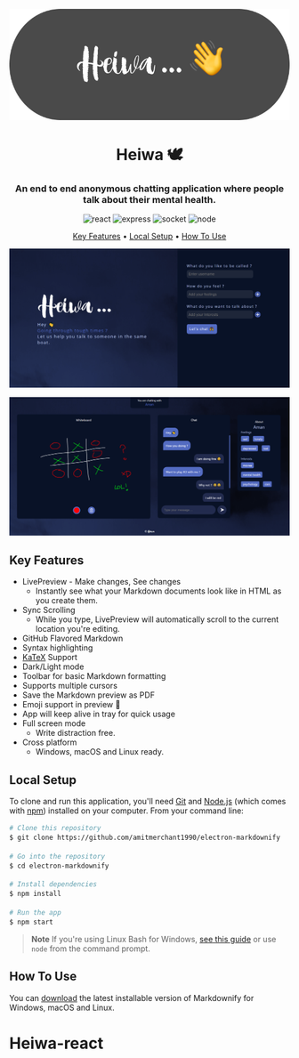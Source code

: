 <p align="center">
   <img height="200px"  src="./readme-images/banner.png" />
</p>
<h1 align="center">Heiwa 🕊</h1>
<h3 align="center">An end to end anonymous chatting application where people talk about their mental health.</h3>

<p align="center">
    <img src="https://img.shields.io/badge/react-%2320232a.svg?style=for-the-badge&logo=react&logoColor=%2361DAFB" alt=react>
      <img src="https://img.shields.io/badge/express.js-%23404d59.svg?style=for-the-badge&logo=express&logoColor=%2361DAFB" alt=express>
      <img src="https://img.shields.io/badge/Socket.io-black?style=for-the-badge&logo=socket.io&badgeColor=010101" alt=socket>
     <img src="https://img.shields.io/badge/node.js-6DA55F?style=for-the-badge&logo=node.js&logoColor=white" alt=node>
</p>
<p align="center">
  <a href="#key-features">Key Features</a> •
  <a href="#local-setup">Local Setup</a> •
  <a href="#how-to-use">How To Use</a> 
  
</p>

<p align="center">
   <img width="800px"  src="./readme-images/home.PNG" />
</p>
<p align="center">
   <img width="800px" src="./readme-images/chat.PNG" />
</p>

## Key Features

* LivePreview - Make changes, See changes
  - Instantly see what your Markdown documents look like in HTML as you create them.
* Sync Scrolling
  - While you type, LivePreview will automatically scroll to the current location you're editing.
* GitHub Flavored Markdown  
* Syntax highlighting
* [KaTeX](https://khan.github.io/KaTeX/) Support
* Dark/Light mode
* Toolbar for basic Markdown formatting
* Supports multiple cursors
* Save the Markdown preview as PDF
* Emoji support in preview :tada:
* App will keep alive in tray for quick usage
* Full screen mode
  - Write distraction free.
* Cross platform
  - Windows, macOS and Linux ready.

## Local Setup

To clone and run this application, you'll need [Git](https://git-scm.com) and [Node.js](https://nodejs.org/en/download/) (which comes with [npm](http://npmjs.com)) installed on your computer. From your command line:

```bash
# Clone this repository
$ git clone https://github.com/amitmerchant1990/electron-markdownify

# Go into the repository
$ cd electron-markdownify

# Install dependencies
$ npm install

# Run the app
$ npm start
```

> **Note**
> If you're using Linux Bash for Windows, [see this guide](https://www.howtogeek.com/261575/how-to-run-graphical-linux-desktop-applications-from-windows-10s-bash-shell/) or use `node` from the command prompt.


## How To Use

You can [download](https://github.com/amitmerchant1990/electron-markdownify/releases/tag/v1.2.0) the latest installable version of Markdownify for Windows, macOS and Linux.
# Heiwa-react
